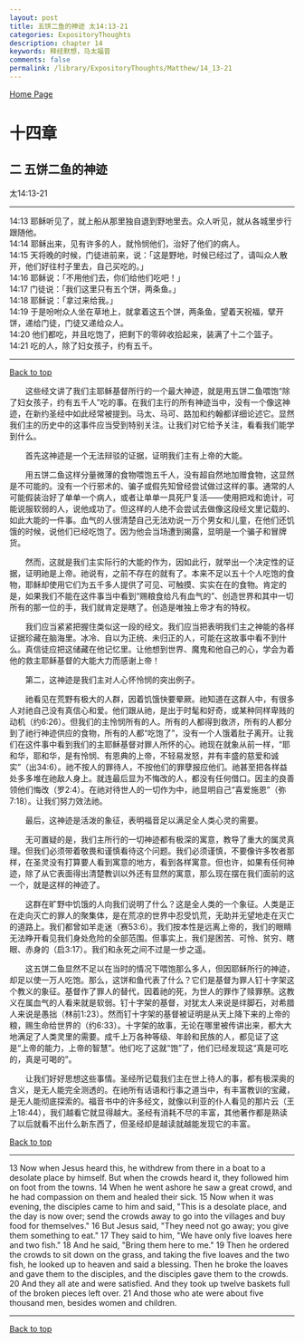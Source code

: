 ```yaml
---
layout: post
title: 五饼二鱼的神迹 太14:13-21
categories: ExpositoryThoughts
description: chapter 14
keywords: 释经默想，马太福音
comments: false
permalink: /library/ExpositoryThoughts/Matthew/14_13-21
---
```

[ Home Page ]({{site.baseurl}}/index) <br>

<a name="0"></a>
# 十四章 

## 二 五饼二鱼的神迹

太14:13-21

***

14:13 耶稣听见了，就上船从那里独自退到野地里去。众人听见，就从各城里步行跟随他。<br>
14:14 耶稣出来，见有许多的人，就怜悯他们，治好了他们的病人。<br>
14:15 天将晚的时候，门徒进前来，说：「这是野地，时候已经过了，请叫众人散开，他们好往村子里去，自己买吃的。」<br>
14:16 耶稣说：「不用他们去，你们给他们吃吧！」<br>
14:17 门徒说：「我们这里只有五个饼，两条鱼。」<br>
14:18 耶稣说：「拿过来给我。」<br>
14:19 于是吩咐众人坐在草地上，就拿着这五个饼，两条鱼，望着天祝福，擘开饼，递给门徒，门徒又递给众人。<br>
14:20 他们都吃，并且吃饱了，把剩下的零碎收拾起来，装满了十二个篮子。
14:21 吃的人，除了妇女孩子，约有五千。<br>

***

[Back to top](#0)

&emsp;&emsp;这些经文讲了我们主耶稣基督所行的一个最大神迹，就是用五饼二鱼喂饱“除了妇女孩子，约有五千人”吃的事。在我们主行的所有神迹当中，没有一个像这神迹，在新约圣经中如此经常被提到。马太、马可、路加和约翰都详细论述它。显然我们主的历史中的这事件应当受到特别关注。让我们对它给予关注，看看我们能学到什么。

&emsp;&emsp;首先这神迹是一个无法辩驳的证据，证明我们主有上帝的大能。

&emsp;&emsp;用五饼二鱼这样分量微薄的食物喂饱五千人，没有超自然地加赠食物，这显然是不可能的。没有一个行邪术的、骗子或假先知曾经尝试做过这样的事。通常的人可能假装治好了单单一个病人，或者让单单一具死尸复活——使用把戏和诡计，可能说服软弱的人，说他成功了。但这样的人绝不会尝试去做像这段经文里记载的、如此大能的一件事。血气的人很清楚自己无法劝说一万个男女和儿童，在他们还饥饿的时候，说他们已经吃饱了。因为他会当场遭到揭露，显明是一个骗子和冒牌货。

&emsp;&emsp;然而，这就是我们主实际行的大能的作为，因如此行，就举出一个决定性的证据，证明祂是上帝。祂说有，之前不存在的就有了。本来不足以五十个人吃饱的食物，耶稣却使用它们为五千多人提供了可见、可触摸、实实在在的食物。肯定的是，如果我们不能在这件事当中看到“赐粮食给凡有血气的”、创造世界和其中一切所有的那一位的手，我们就肯定是瞎了。创造是唯独上帝才有的特权。

&emsp;&emsp;我们应当紧紧把握住类似这一段的经文。我们应当把表明我们主之神能的各样证据珍藏在脑海里。冰冷、自以为正统、未归正的人，可能在这故事中看不到什么。真信徒应把这储藏在他记忆里。让他想到世界、魔鬼和他自己的心，学会为着他的救主耶稣基督的大能大力而感谢上帝！

&emsp;&emsp;第二，这神迹是我们主对人心怀怜悯的突出例子。

&emsp;&emsp;祂看见在荒野有极大的人群，因着饥饿快要晕厥。祂知道在这群人中，有很多人对祂自己没有真信心和爱。他们跟从祂，是出于时髦和好奇，或某种同样卑贱的动机（约6:26）。但我们的主怜悯所有的人。所有的人都得到救济，所有的人都分到了祂行神迹供应的食物，所有的人都“吃饱了”，没有一个人饿着肚子离开。让我们在这件事中看到我们的主耶稣基督对罪人所怀的心。祂现在就象从前一样，“耶和华，耶和华，是有怜悯、有恩典的上帝，不轻易发怒，并有丰盛的慈爱和诚实”（出34:6）。祂不按人的罪待人，不按他们的罪孽报应他们。祂甚至把各样益处多多堆在祂敌人身上。就连最后显为不悔改的人，都没有任何借口。因主的良善领他们悔改（罗2:4）。在祂对待世人的一切作为中，祂显明自己“喜爱施恩”（弥7:18）。让我们努力效法祂。

&emsp;&emsp;最后，这神迹是活泼的象征，表明福音足以满足全人类心灵的需要。

&emsp;&emsp;无可置疑的是，我们主所行的一切神迹都有极深的寓意，教导了重大的属灵真理。但我们必须带着敬畏和谨慎看待这个问题。我们必须谨慎，不要像许多牧者那样，在圣灵没有打算要人看到寓意的地方，看到各样寓意。但也许，如果有任何神迹，除了从它表面得出清楚教训以外还有显然的寓意，那么现在摆在我们面前的这一个，就是这样的神迹了。

&emsp;&emsp;这群在旷野中饥饿的人向我们说明了什么？这是全人类的一个象征。人类是正在走向灭亡的罪人的聚集体，是在荒凉的世界中忍受饥荒，无助并无望地走在灭亡的道路上。我们都曾如羊走迷（赛53:6）。我们按本性是远离上帝的，我们的眼睛无法睁开看见我们身处危险的全部范围。但事实上，我们是困苦、可怜、贫穷、瞎眼、赤身的（启3:17）。我们和永死之间不过是一步之遥。

&emsp;&emsp;这五饼二鱼显然不足以在当时的情况下喂饱那么多人，但因耶稣所行的神迹，却足以使一万人吃饱。那么，这饼和鱼代表了什么？它们是基督为罪人钉十字架这个教义的象征。基督作了罪人的替代，因着祂的死，为世人的罪作了赎罪祭。这教义在属血气的人看来就是软弱。钉十字架的基督，对犹太人来说是绊脚石，对希腊人来说是愚拙（林前1:23）。然而钉十字架的基督被证明是从天上降下来的上帝的粮，赐生命给世界的（约6:33）。十字架的故事，无论在哪里被传讲出来，都大大地满足了人类灵里的需要。成千上万各种等级、年龄和民族的人，都见证了这是“上帝的能力，上帝的智慧”。他们吃了这就“饱”了，他们已经发现这“真是可吃的，真是可喝的”。

&emsp;&emsp;让我们好好思想这些事情。圣经所记载我们主在世上待人的事，都有极深奥的含义，是无人能完全测透的。在祂所有话语和行事之道当中，有丰富教训的宝藏，是无人能彻底探索的。福音书中的许多经文，就像以利亚的仆人看见的那片云（王上18:44），我们越看它就显得越大。圣经有消耗不尽的丰富，其他著作都是熟读了以后就看不出什么新东西了，但圣经却是越读就越能发现它的丰富。

[Back to top](#0)

***

13 Now when Jesus heard this, he withdrew from there in a boat to a desolate place by himself. But when the crowds heard it, they followed him on foot from the towns. 14 When he went ashore he saw a great crowd, and he had compassion on them and healed their sick. 15 Now when it was evening, the disciples came to him and said, "This is a desolate place, and the day is now over; send the crowds away to go into the villages and buy food for themselves." 16 But Jesus said, "They need not go away; you give them something to eat." 17 They said to him, "We have only five loaves here and two fish." 18 And he said, "Bring them here to me." 19 Then he ordered the crowds to sit down on the grass, and taking the five loaves and the two fish, he looked up to heaven and said a blessing. Then he broke the loaves and gave them to the disciples, and the disciples gave them to the crowds. 20 And they all ate and were satisfied. And they took up twelve baskets full of the broken pieces left over. 21 And those who ate were about five thousand men, besides women and children.

***

[Back to top](#0)

